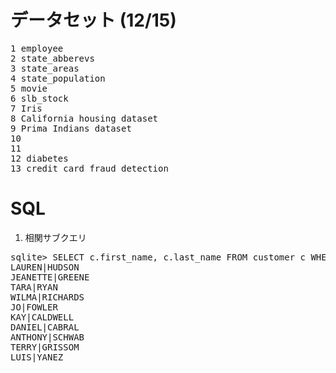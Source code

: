 # データセット (12/15)
<pre>
1 employee
2 state_abberevs
3 state_areas
4 state_population
5 movie
6 slb_stock
7 Iris
8 California housing dataset
9 Prima Indians dataset
10 
11 
12 diabetes 
13 credit card fraud detection
</pre>

# SQL

1. 相関サブクエリ
<pre>
sqlite> SELECT c.first_name, c.last_name FROM customer c WHERE 20 = (SELECT count(*) FROM rental r WHERE r.customer_id = c.customer_id) LIMIT 10;
LAUREN|HUDSON
JEANETTE|GREENE
TARA|RYAN
WILMA|RICHARDS
JO|FOWLER
KAY|CALDWELL
DANIEL|CABRAL
ANTHONY|SCHWAB
TERRY|GRISSOM
LUIS|YANEZ
</pre>
